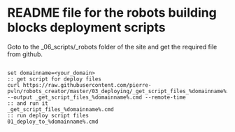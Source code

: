 # README file for the robots building blocks deployment scripts

Goto to the _06_scripts/_robots folder of the site and get the required file from github. 

```batchfile

set domainname=<your_domain>
:: get script for deploy files
curl https://raw.githubusercontent.com/pierre-pvln/robots_creator/master/03_deploying/_get_script_files_%domainname%.cmd --output _get_script_files_%domainname%.cmd --remote-time
:: and run it
_get_script_files_%domainname%.cmd
:: run deploy script files
01_deploy_to_%domainname%.cmd

```
